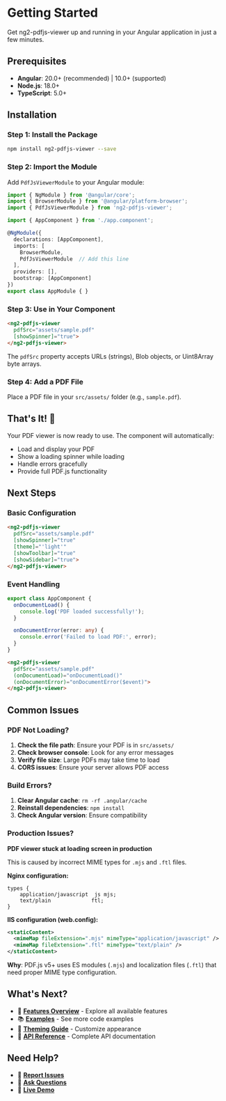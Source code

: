 # Getting Started

Get ng2-pdfjs-viewer up and running in your Angular application in just a few minutes.

## Prerequisites

- **Angular**: 20.0+ (recommended) | 10.0+ (supported)
- **Node.js**: 18.0+
- **TypeScript**: 5.0+

## Installation

### Step 1: Install the Package

```bash
npm install ng2-pdfjs-viewer --save
```

### Step 2: Import the Module

Add `PdfJsViewerModule` to your Angular module:

```typescript title="app.module.ts"
import { NgModule } from '@angular/core';
import { BrowserModule } from '@angular/platform-browser';
import { PdfJsViewerModule } from 'ng2-pdfjs-viewer';

import { AppComponent } from './app.component';

@NgModule({
  declarations: [AppComponent],
  imports: [
    BrowserModule,
    PdfJsViewerModule  // Add this line
  ],
  providers: [],
  bootstrap: [AppComponent]
})
export class AppModule { }
```

### Step 3: Use in Your Component

```html title="app.component.html"
<ng2-pdfjs-viewer 
  pdfSrc="assets/sample.pdf" 
  [showSpinner]="true">
</ng2-pdfjs-viewer>
```

The `pdfSrc` property accepts URLs (strings), Blob objects, or Uint8Array byte arrays.

### Step 4: Add a PDF File

Place a PDF file in your `src/assets/` folder (e.g., `sample.pdf`).

## That's It! 🎉

Your PDF viewer is now ready to use. The component will automatically:

- Load and display your PDF
- Show a loading spinner while loading
- Handle errors gracefully
- Provide full PDF.js functionality

## Next Steps

### Basic Configuration

```html
<ng2-pdfjs-viewer
  pdfSrc="assets/sample.pdf"
  [showSpinner]="true"
  [theme]="'light'"
  [showToolbar]="true"
  [showSidebar]="true">
</ng2-pdfjs-viewer>
```

### Event Handling

```typescript title="app.component.ts"
export class AppComponent {
  onDocumentLoad() {
    console.log('PDF loaded successfully!');
  }

  onDocumentError(error: any) {
    console.error('Failed to load PDF:', error);
  }
}
```

```html title="app.component.html"
<ng2-pdfjs-viewer
  pdfSrc="assets/sample.pdf"
  (onDocumentLoad)="onDocumentLoad()"
  (onDocumentError)="onDocumentError($event)">
</ng2-pdfjs-viewer>
```

## Common Issues

### PDF Not Loading?

1. **Check the file path**: Ensure your PDF is in `src/assets/`
2. **Check browser console**: Look for any error messages
3. **Verify file size**: Large PDFs may take time to load
4. **CORS issues**: Ensure your server allows PDF access

### Build Errors?

1. **Clear Angular cache**: `rm -rf .angular/cache`
2. **Reinstall dependencies**: `npm install`
3. **Check Angular version**: Ensure compatibility

### Production Issues?

**PDF viewer stuck at loading screen in production**

This is caused by incorrect MIME types for `.mjs` and `.ftl` files.

**Nginx configuration:**
```nginx
types {
    application/javascript  js mjs;
    text/plain             ftl;
}
```

**IIS configuration (web.config):**
```xml
<staticContent>
  <mimeMap fileExtension=".mjs" mimeType="application/javascript" />
  <mimeMap fileExtension=".ftl" mimeType="text/plain" />
</staticContent>
```

**Why**: PDF.js v5+ uses ES modules (`.mjs`) and localization files (`.ftl`) that need proper MIME type configuration.

## What's Next?

- 🎨 [**Features Overview**](./features/overview) - Explore all available features
- 📚 [**Examples**](./examples/basic-usage) - See more code examples
- 🎨 [**Theming Guide**](./features/theming) - Customize appearance
- 📖 [**API Reference**](./api/component-inputs) - Complete API documentation

## Need Help?

- 🐛 [**Report Issues**](https://github.com/intbot/ng2-pdfjs-viewer/issues)
- 💬 [**Ask Questions**](https://github.com/intbot/ng2-pdfjs-viewer/discussions)
- 🎯 [**Live Demo**](https://angular-pdf-viewer-demo.vercel.app/)
